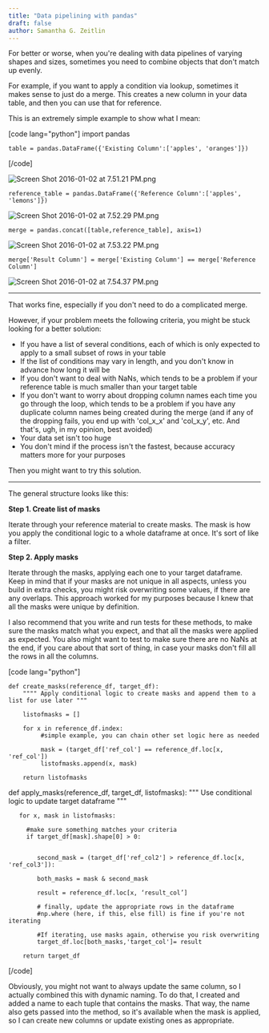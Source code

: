 ```yaml
---
title: "Data pipelining with pandas"
draft: false
author: Samantha G. Zeitlin
---
```



For better or worse, when you're dealing with data pipelines of varying shapes and sizes, sometimes you need to combine objects that don't match up evenly. 

For example, if you want to apply a condition via lookup, sometimes it makes sense to just do a merge. This creates a new column in your data table, and then you can use that for reference. 

This is an extremely simple example to show what I mean: 

[code lang="python"]
    import pandas


    table = pandas.DataFrame({'Existing Column':['apples', 'oranges']})

[/code] 


![Screen Shot 2016-01-02 at 7.51.21 PM.png](/site_media/media/580ab176b1cd1.png)


    reference_table = pandas.DataFrame({'Reference Column':['apples', 'lemons']})


![Screen Shot 2016-01-02 at 7.52.29 PM.png](/site_media/media/777ea54eb1cd1.png)



    merge = pandas.concat([table,reference_table], axis=1)

![Screen Shot 2016-01-02 at 7.53.22 PM.png](/site_media/media/9c799854b1cd1.png)


    merge['Result Column'] = merge['Existing Column'] == merge['Reference Column']

![Screen Shot 2016-01-02 at 7.54.37 PM.png](/site_media/media/bf4f535ab1cd1.png)


----------


That works fine, especially if you don't need to do a complicated merge. 

However, if your problem meets the following criteria, you might be stuck looking for a better solution:

 - If you have a list of several conditions, each of which is only expected to apply to a small subset of rows in your table
 - If the list of conditions may vary in length, and you don't know in advance how long it will be
 - If you don't want to deal with NaNs, which tends to be a problem if your reference table is much smaller than your target table
 - If you don't want to worry about dropping column names each time you go through the loop, which tends to be a problem if you have any duplicate column names being created during the merge (and if any of the dropping fails, you end up with 'col_x_x' and 'col_x_y', etc. And that's, ugh, in my opinion, best avoided)
 - Your data set isn't too huge
 - You don't mind if the process isn't the fastest, because accuracy matters more for your purposes


Then you might want to try this solution.


----------


The general structure looks like this:

 **Step 1. Create list of masks**

Iterate through your reference material to create masks. The mask is how you apply the conditional logic to a whole dataframe at once. It's sort of like a filter. 

**Step 2. Apply masks**

Iterate through the masks, applying each one to your target dataframe. Keep in mind that if your masks are not unique in all aspects, unless you build in extra checks, you might risk overwriting some values, if there are any overlaps. This approach worked for my purposes because I knew that all the masks were unique by definition. 

I also recommend that you write and run tests for these methods, to make sure the masks match what you expect, and that all the masks were applied as expected. You also might want to test to make sure there are no NaNs at the end, if you care about that sort of thing, in case your masks don't fill all the rows in all the columns. 


[code lang="python"]

    def create_masks(reference_df, target_df):
        """" Apply conditional logic to create masks and append them to a list for use later """

        listofmasks = []

        for x in reference_df.index:
             #simple example, you can chain other set logic here as needed
    
             mask = (target_df['ref_col'] == reference_df.loc[x, 'ref_col']) 
             listofmasks.append(x, mask)

        return listofmasks


   def apply_masks(reference_df, target_df, listofmasks):
       """ Use conditional logic to update target dataframe """

       for x, mask in listofmasks:
    
         #make sure something matches your criteria 
         if target_df[mask].shape[0] > 0:    

        
            second_mask = (target_df['ref_col2'] > reference_df.loc[x, 'ref_col3']):  

            both_masks = mask & second_mask
        
            result = reference_df.loc[x, ‘result_col’]

            # finally, update the appropriate rows in the dataframe 
            #np.where (here, if this, else fill) is fine if you're not iterating

            #If iterating, use masks again, otherwise you risk overwriting 
            target_df.loc[both_masks,'target_col']= result

        return target_df
[/code]


Obviously, you might not want to always update the same column, so I actually combined this with dynamic naming. To do that, I created and added a name to each tuple that contains the masks. That way, the name also gets passed into the method, so it's available when the mask is applied, so I can create new columns or update existing ones as appropriate. 
